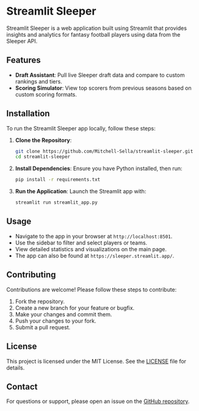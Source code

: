 # Streamlit Sleeper

Streamlit Sleeper is a web application built using Streamlit that provides insights and analytics for fantasy football players using data from the Sleeper API.

## Features

- **Draft Assistant**: Pull live Sleeper draft data and compare to custom rankings and tiers.
- **Scoring Simulator**: View top scorers from previous seasons based on custom scoring formats.

## Installation

To run the Streamlit Sleeper app locally, follow these steps:

1. **Clone the Repository**:
   ```bash
   git clone https://github.com/Mitchell-Sella/streamlit-sleeper.git
   cd streamlit-sleeper
   ```

2. **Install Dependencies**:
   Ensure you have Python installed, then run:
   ```bash
   pip install -r requirements.txt
   ```

3. **Run the Application**:
   Launch the Streamlit app with:
   ```bash
   streamlit run streamlit_app.py
   ```

## Usage

- Navigate to the app in your browser at `http://localhost:8501`.
- Use the sidebar to filter and select players or teams.
- View detailed statistics and visualizations on the main page.
- The app can also be found at `https://sleeper.streamlit.app/`.

## Contributing

Contributions are welcome! Please follow these steps to contribute:

1. Fork the repository.
2. Create a new branch for your feature or bugfix.
3. Make your changes and commit them.
4. Push your changes to your fork.
5. Submit a pull request.

## License

This project is licensed under the MIT License. See the [LICENSE](LICENSE) file for details.

## Contact

For questions or support, please open an issue on the [GitHub repository](https://github.com/Mitchell-Sella/streamlit-sleeper/issues).
